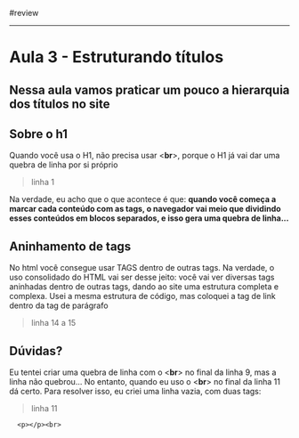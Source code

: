 #review 

---
# Aula 3 - Estruturando títulos

## Nessa aula vamos praticar um pouco a hierarquia dos títulos no site

## Sobre o h1
Quando você usa o H1, não precisa usar <**br**>, porque o H1 já vai dar uma quebra de linha por si próprio 
> linha 1

Na verdade, eu acho que o que acontece é que: **quando você começa a marcar cada conteúdo com as tags, o navegador vai meio que dividindo esses conteúdos em blocos separados, e isso gera uma quebra de linha...**

## Aninhamento de tags
No html você consegue usar TAGS dentro de outras tags. Na verdade, o uso consolidado do HTML vai ser desse jeito: você vai ver diversas tags aninhadas dentro de outras tags, dando ao site uma estrutura completa e complexa.
Usei a mesma estrutura de código, mas coloquei a tag de link dentro da tag de parágrafo
> linha 14 a 15

## Dúvidas?
Eu tentei criar uma quebra de linha com o <**br**> no final da linha 9, mas a linha não quebrou... 
No entanto, quando eu uso o <**br**> no final da linha 11 dá certo.
Para resolver isso, eu criei uma linha vazia, com duas tags:
> linha 11
>
      <p></p><br>